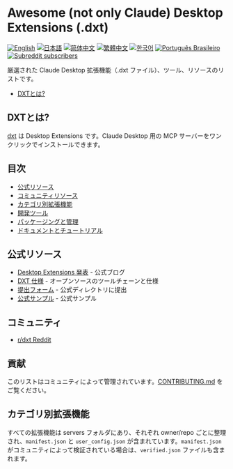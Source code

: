 # Awesome (not only Claude) Desktop Extensions (.dxt)

[![English](https://img.shields.io/badge/English-Click-yellow)](README.md)
[![日本語](https://img.shields.io/badge/日本語-クリック-青)](README.ja.md)
[![简体中文](https://img.shields.io/badge/简体中文-点击查看-orange)](README.zh.md)
[![繁體中文](https://img.shields.io/badge/繁體中文-點擊查看-orange)](README.zh_TW.md)
[![한국어](https://img.shields.io/badge/한국어-클릭-yellow)](README.ko.md)
[![Português Brasileiro](https://img.shields.io/badge/Português_Brasileiro-Clique-green)](README.pt_BR.md)
[![Subreddit subscribers](https://img.shields.io/reddit/subreddit-subscribers/dxt?style=flat&logo=reddit&label=subreddit)](https://www.reddit.com/r/dxt/)

厳選された Claude Desktop 拡張機能（.dxt ファイル）、ツール、リソースのリストです。

* [DXTとは?](#dxtとは)

## DXTとは?

[dxt](https://www.anthropic.com/engineering/desktop-extensions) は Desktop Extensions です。Claude Desktop 用の MCP サーバーをワンクリックでインストールできます。

## 目次
- [公式リソース](#公式リソース)
- [コミュニティリソース](#コミュニティリソース)
- [カテゴリ別拡張機能](#カテゴリ別拡張機能)
- [開発ツール](#開発ツール)
- [パッケージングと管理](#パッケージングと管理)
- [ドキュメントとチュートリアル](#ドキュメントとチュートリアル)

## 公式リソース
- [Desktop Extensions 発表](https://www.anthropic.com/engineering/desktop-extensions) - 公式ブログ
- [DXT 仕様](https://github.com/anthropics/dxt) - オープンソースのツールチェーンと仕様
- [提出フォーム](https://forms.gle/tyiAZvch1kDADKoP9) - 公式ディレクトリに提出
- [公式サンプル](https://github.com/anthropics/dxt/tree/main/examples) - 公式サンプル

## コミュニティ

* [r/dxt Reddit](https://www.reddit.com/r/dxt)

## 貢献
このリストはコミュニティによって管理されています。[CONTRIBUTING.md](CONTRIBUTING.md) をご覧ください。

## カテゴリ別拡張機能

すべての拡張機能は servers フォルダにあり、それぞれ owner/repo ごとに整理され、`manifest.json` と `user_config.json` が含まれています。`manifest.json` がコミュニティによって検証されている場合は、`verified.json` ファイルも含まれます。

<!-- 必要に応じて内容を翻訳・追加してください -->
